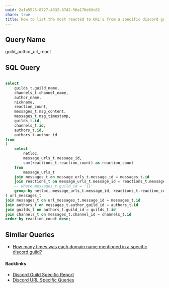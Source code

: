 ```yaml
---
uuid: 2afa5525-8727-4032-8742-56a176e63c82
share: true
title: How to list the most reacted to URL's from a specific discord guild?
---
```

## Query Name

guild_author_url_react

## SQL Query

``` SQL

select
	guilds_t.guild_name,
	channels_t.channel_name,
	author_name,
	nickname,
	reaction_count,
	messages_t.msg_content,
	messages_t.msg_timestamp,
	guilds_t.id,
	channels_t.id,
	authors_t.id,
	authors_t.author_id
from
(
	select
		netloc,
		message_urls_t.message_id,
		sum(reactions_t.reaction_count) as reaction_count
	from
		message_urls_t
	join messages_t on message_urls_t.message_id = messages_t.id
	join reactions_t on message_urls_t.message_id = reactions_t.message_id
	-- where messages_t.guild_id = '{}'
	group by netloc, message_urls_t.message_id, reactions_t.reaction_count
) url_messages_t
join messages_t on url_messages_t.message_id = messages_t.id
join authors_t on messages_t.author_guild_id = authors_t.id
join guilds_t on authors_t.guild_id = guilds_t.id
join channels_t on messages_t.channel_id = channels_t.id
order by reaction_count desc;
```

## Similar Queries

* [How many times was each domain name mentioned in a specific discord guild?](/7164edc9-2cb5-4505-b30f-bb1664a6fe2f)

#### Backlinks

* [Discord Guild Specific Report](/a41f63f6-9eaf-41bb-8e62-e47ffa29cb92)
* [Discord URL Specific Queries](/974d677f-15f0-4cf2-813d-69fb843b9367)